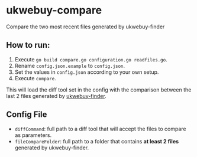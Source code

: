 # ukwebuy-compare
Compare the two most recent files generated by ukwebuy-finder

## How to run:
1. Execute `go build compare.go configuration.go readfiles.go`.
2. Rename `config.json.example` to `config.json`.
3. Set the values in `config.json` according to your own setup.
4. Execute `compare`.

This will load the diff tool set in the config with the comparison between the last 2 files generated by [ukwebuy-finder](https://github.com/fkandus/ukwebuy-finder).

## Config File

* `diffCommand`: full path to a diff tool that will accept the files to compare as parameters.
* `fileCompareFolder`: full path to a folder that contains **at least 2 files** generated by ukwebuy-finder.
